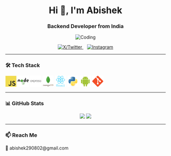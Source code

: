 <h1 align="center">Hi 👋, I'm Abishek</h1>
<h3 align="center">Backend Developer from India</h3>

<p align="center">
  <img src="https://cdn.dribbble.com/users/1162077/screenshots/3848914/programmer.gif" alt="Coding" width="300" />
</p>

<p align="center">
  <a href="https://x.com/Abishek__Ravi" target="_blank">
    <img src="https://img.shields.io/badge/X-@Abishek__Ravi-000000?style=flat&logo=twitter&logoColor=white" alt="X/Twitter" />
  </a>
  &nbsp;&nbsp;
  <a href="https://instagram.com/_.abixshek/_" target="_blank">
    <img src="https://img.shields.io/badge/Instagram-_.abixshek_-E4405F?style=flat&logo=instagram&logoColor=white" alt="Instagram" />
  </a>
</p>

<hr/>

<h3>🛠️ Tech Stack</h3>
<p align="left">
  <img src="https://raw.githubusercontent.com/devicons/devicon/master/icons/javascript/javascript-original.svg" alt="JavaScript" width="35" height="35"/>
  <img src="https://raw.githubusercontent.com/devicons/devicon/master/icons/nodejs/nodejs-original-wordmark.svg" alt="Node.js" width="35" height="35"/>
  <img src="https://raw.githubusercontent.com/devicons/devicon/master/icons/express/express-original-wordmark.svg" alt="Express" width="35" height="35"/>
  <img src="https://raw.githubusercontent.com/devicons/devicon/master/icons/mongodb/mongodb-original-wordmark.svg" alt="MongoDB" width="35" height="35"/>
  <img src="https://raw.githubusercontent.com/devicons/devicon/master/icons/react/react-original-wordmark.svg" alt="React" width="35" height="35"/>
  <img src="https://raw.githubusercontent.com/devicons/devicon/master/icons/python/python-original.svg" alt="Python" width="35" height="35"/>
  <img src="https://raw.githubusercontent.com/devicons/devicon/master/icons/android/android-original.svg" alt="Android" width="35" height="35"/>
  <img src="https://raw.githubusercontent.com/devicons/devicon/master/icons/git/git-original.svg" alt="Git" width="35" height="35"/>
</p>

<hr/>

<h3>📊 GitHub Stats</h3>
<p align="center">
  <img src="https://github-readme-stats.vercel.app/api?username=iamabishekravi&show_icons=true&theme=default" height="150" />
  <img src="https://github-readme-stats.vercel.app/api/top-langs?username=iamabishekravi&layout=compact" height="150" />
</p>

<hr/>

<h3>📫 Reach Me</h3>
<p align="left">
  📧 abishek290802@gmail.com
</p>
